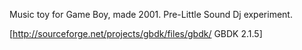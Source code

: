 Music toy for Game Boy, made 2001. Pre-Little Sound Dj experiment.

[http://sourceforge.net/projects/gbdk/files/gbdk/ GBDK 2.1.5]
